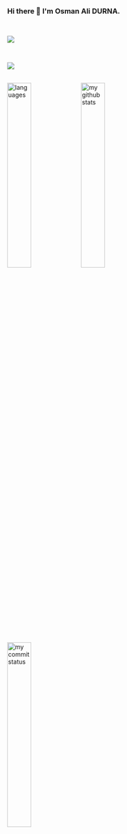 ### Hi there 👋 I'm Osman Ali DURNA.

<br/>

![](https://media.giphy.com/media/iIqmM5tTjmpOB9mpbn/giphy.gif)

<br/>

![](https://komarev.com/ghpvc/?username=OsmanAliDurna)

<br/>

 <img src="https://github-readme-stats.vercel.app/api/top-langs/?username=OsmanAliDurna&theme=chartreuse-dark&layout=compact" alt="languages" width="33%">
 <img src="https://github-readme-stats.vercel.app/api?username=OsmanAliDurna&theme=chartreuse-dark" alt="my github stats" width="33%"/>
 <img src="https://github-readme-streak-stats.herokuapp.com/?user=OsmanAliDurna&theme=chartreuse-dark" alt="my commit status" width="33%" />
<!--
**OsmanAliDurna/OsmanAliDurna** is a ✨ _special_ ✨ repository because its `README.md` (this file) appears on your GitHub profile.

Here are some ideas to get you started:

- 🔭 I’m currently working on ...
- 🌱 I’m currently learning ...
- 👯 I’m looking to collaborate on ...
- 🤔 I’m looking for help with ...
- 💬 Ask me about ...
- 📫 How to reach me: ...
- 😄 Pronouns: ...
- ⚡ Fun fact: ...
-->
